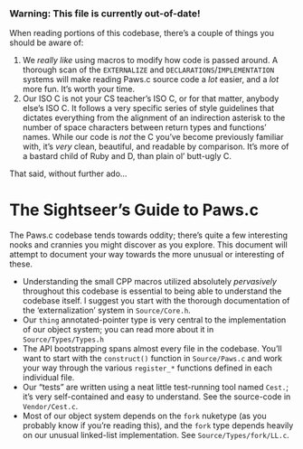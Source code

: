 ### Warning: This file is currently out-of-date!

When reading portions of this codebase, there’s a couple of things you should be aware of:

1.  We *really like* using macros to modify how code is passed around. A thorough scan of the `EXTERNALIZE`
    and `DECLARATIONS`/`IMPLEMENTATION` systems will make reading Paws.c source code a *lot* easier, and a *lot*
    more fun. It’s worth your time.
2.  Our ISO C is not your CS teacher’s ISO C, or for that matter, anybody else’s ISO C. It follows a very
    specific series of style guidelines that dictates everything from the alignment of an indirection asterisk to
    the number of space characters between return types and functions’ names. While our code is *not* the C
    you’ve become previously familiar with, it’s *very* clean, beautiful, and readable by comparison. It’s more
    of a bastard child of Ruby and D, than plain ol’ butt-ugly C.

That said, without further ado...

The Sightseer’s Guide to Paws.c
===============================
The Paws.c codebase tends towards oddity; there’s quite a few interesting nooks and crannies you might discover
as you explore. This document will attempt to document your way towards the more unusual or interesting of these.

- Understanding the small CPP macros utilized absolutely *pervasively* throughout this codebase is essential to
  being able to understand the codebase itself. I suggest you start with the thorough documentation of the
  ‘externalization’ system in `Source/Core.h`.
- Our `thing` annotated-pointer type is very central to the implementation of our object system; you can read
  more about it in `Source/Types/Types.h`
- The API bootstrapping spans almost every file in the codebase. You’ll want to start with the `construct()`
  function in `Source/Paws.c` and work your way through the various `register_*` functions defined in each
  individual file.
- Our “tests” are written using a neat little test-running tool named `Cest.`; it’s very self-contained and easy
  to understand. See the source-code in `Vendor/Cest.c`.
- Most of our object system depends on the `fork` nuketype (as you probably know if you’re reading this), and the
  `fork` type depends heavily on our unusual linked-list implementation. See `Source/Types/fork/LL.c`.
